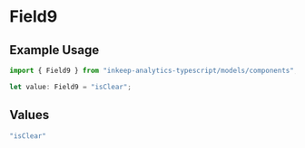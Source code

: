 # Field9

## Example Usage

```typescript
import { Field9 } from "inkeep-analytics-typescript/models/components";

let value: Field9 = "isClear";
```

## Values

```typescript
"isClear"
```